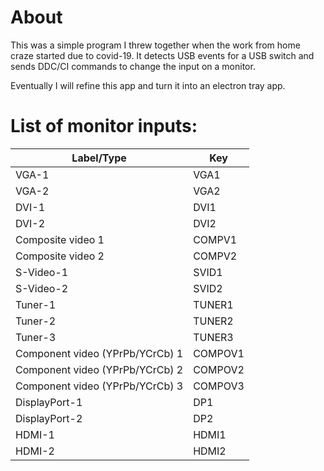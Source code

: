 # About
This was a simple program I threw together when the work from home craze started due to covid-19. It detects
USB events for a USB switch and sends DDC/CI commands to change the input on a monitor.

Eventually I will refine this app and turn it into an electron tray app.

# List of monitor inputs:
Label/Type | Key
---------- | ---
VGA-1 | VGA1
VGA-2 | VGA2
DVI-1 | DVI1
DVI-2 | DVI2
Composite video 1 | COMPV1
Composite video 2 | COMPV2
S-Video-1 | SVID1
S-Video-2 | SVID2
Tuner-1 | TUNER1
Tuner-2 | TUNER2
Tuner-3 | TUNER3
Component video (YPrPb/YCrCb) 1 | COMPOV1
Component video (YPrPb/YCrCb) 2 | COMPOV2
Component video (YPrPb/YCrCb) 3 | COMPOV3
DisplayPort-1 | DP1
DisplayPort-2 | DP2
HDMI-1 | HDMI1
HDMI-2 | HDMI2